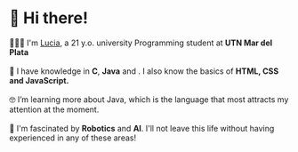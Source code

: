 # 👋 Hi there! 
👩🏻‍💻 I'm <a href="https://www.linkedin.com/in/luciardrgz/">Lucia</a>, a 21 y.o. university Programming student at <b>UTN Mar del Plata</b> <br><br>
🌱 I have knowledge in <b>C</b>, <b>Java</b> and <PHP>. I also know the basics of <b>HTML, CSS and JavaScript.</b><br><br>
🤓 I’m learning more about Java, which is the language that most attracts my attention at the moment.<br><br>
🤖 I'm fascinated by **Robotics** and **AI**. I'll not leave this life without having experienced in any of these areas!
